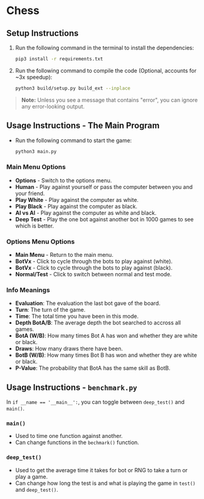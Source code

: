 # Chess

## Setup Instructions

1. Run the following command in the terminal to install the dependencies:
    ```bash
    pip3 install -r requirements.txt
    ```

2. Run the following command to compile the code (Optional, accounts for ~3x speedup):
    ```bash
    python3 build/setup.py build_ext --inplace
    ```
> **Note:** Unless you see a message that contains "error", you can ignore any error-looking output.

## Usage Instructions - The Main Program

- Run the following command to start the game:
    ```bash
    python3 main.py
    ```
### Main Menu Options

 - **Options** - Switch to the options menu.
 - **Human** - Play against yourself or pass the computer between you and your friend.
 - **Play White** - Play against the computer as white.
 - **Play Black** - Play against the computer as black.
 - **AI vs AI** - Play against the computer as white and black.
 - **Deep Test** - Play the one bot against another bot in 1000 games to see which is better.

### Options Menu Options

 - **Main Menu** - Return to the main menu.
 - **BotVx** - Click to cycle through the bots to play against (white).
 - **BotVx** - Click to cycle through the bots to play against (black).
 - **Normal/Test** - Click to switch between normal and test mode.

### Info Meanings

 - **Evaluation**: The evaluation the last bot gave of the board.
 - **Turn**: The turn of the game.
 - **Time**: The total time you have been in this mode.
 - **Depth BotA/B**: The average depth the bot searched to accross all games.
 - **BotA (W/B)**: How many times Bot A has won and whether they are white or black.
 - **Draws**: How many draws there have been.
 - **BotB (W/B)**: How many times Bot B has won and whether they are white or black.
 - **P-Value**: The probability that BotA has the same skill as BotB.

## Usage Instructions - `benchmark.py`

In `if __name == '__main__':`, you can toggle between `deep_test()` and `main()`.

### `main()`

 - Used to time one function against another.
 - Can change functions in the `bechmark()` function.

### `deep_test()`

 - Used to get the average time it takes for bot or RNG to take a turn or play a game.
 - Can change how long the test is and what is playing the game in `test()` and `deep_test()`.

